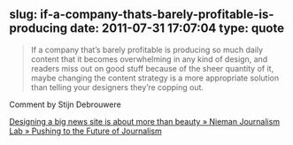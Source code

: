 slug: if-a-company-thats-barely-profitable-is-producing
date: 2011-07-31 17:07:04
type: quote
---

> If a company that’s barely profitable is producing so much daily content that it becomes overwhelming in any kind of design, and readers miss out on good stuff because of the sheer quantity of it, maybe changing the content strategy is a more appropriate solution than telling your designers they’re copping out.

Comment by Stijn Debrouwere

 [Designing a big news site is about more than beauty » Nieman Journalism Lab » Pushing to the Future of Journalism](http://www.niemanlab.org/2011/07/designing-a-big-news-site-is-about-more-than-beauty/#disqus_thread)

